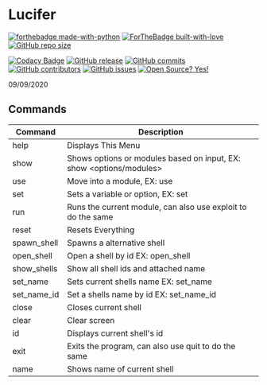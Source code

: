 # Lucifer

[![forthebadge made-with-python](http://ForTheBadge.com/images/badges/made-with-python.svg)](https://www.python.org/)
[![ForTheBadge built-with-love](http://ForTheBadge.com/images/badges/built-with-love.svg)](https://GitHub.com/Skiller9090/)
[![GitHub repo size](https://img.shields.io/github/repo-size/Skiller9090/Lucifer?color=CC0000&style=for-the-badge)]()

[![Codacy Badge](https://api.codacy.com/project/badge/Grade/066ed76111cd49d98ba5dad52240b2bd)](https://app.codacy.com/manual/alexspam9090/Lucifer?utm_source=github.com&utm_medium=referral&utm_content=Skiller9090/Lucifer&utm_campaign=Badge_Grade_Dashboard)
[![GitHub release](https://img.shields.io/github/release/Skiller9090/Lucifer.svg)](https://GitHub.com/Skiller9090/Lucifer/releases/)
[![GitHub commits](https://img.shields.io/github/commits-since/Skiller9090/Lucifer/latest)](https://GitHub.com/Skiller9090/Lucifer/commit/)
[![GitHub contributors](https://img.shields.io/github/contributors/Skiller9090/Lucifer)](https://GitHub.com/Skiller9090/Lucifer/graphs/contributors/)
[![GitHub issues](https://img.shields.io/github/issues/Skiller9090/Lucifer)](https://GitHub.com/Skiller9090/Lucifer/issues/)
[![Open Source? Yes!](https://badgen.net/badge/Open%20Source%20%3F/Yes%21/blue?icon=github)](https://github.com/Skiller9090/badges/)

09/09/2020

## Commands

| Command     | Description                                                            |
| ----------- | ---------------------------------------------------------------------- |
| help        | Displays This Menu                                                     |
| show        | Shows options or modules based on input, EX: show &lt;options/modules> |
| use         | Move into a module, EX: use <module>                                   |
| set         | Sets a variable or option, EX: set <var> <data>                        |
| run         | Runs the current module, can also use exploit to do the same           |
| reset       | Resets Everything                                                      |
| spawn_shell | Spawns a alternative shell                                             |
| open_shell  | Open a shell by id EX: open_shell <id>                                 |
| show_shells | Show all shell ids and attached name                                   |
| set_name    | Sets current shells name EX: set_name <name>                           |
| set_name_id | Set a shells name by id EX: set_name_id <id> <name>                    |
| close       | Closes current shell                                                   |
| clear       | Clear screen                                                           |
| id          | Displays current shell's id                                            |
| exit        | Exits the program, can also use quit to do the same                    |
| name        | Shows name of current shell                                            |
